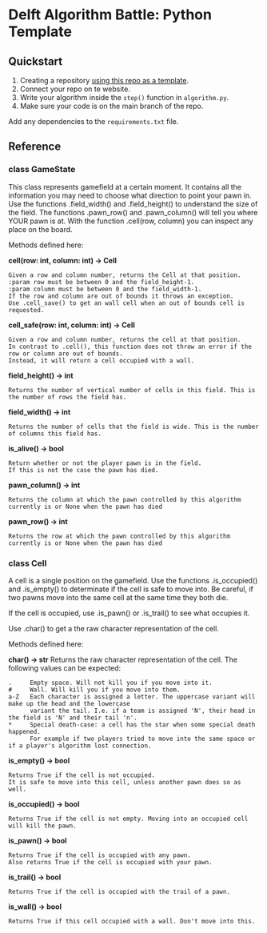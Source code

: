 # Delft Algorithm Battle: Python Template

## Quickstart
1. Creating a repository [using this repo as a template](https://docs.github.com/en/free-pro-team@latest/github/creating-cloning-and-archiving-repositories/creating-a-repository-from-a-template#creating-a-repository-from-a-template).
2. Connect your repo on te website.
3. Write your algorithm inside the `step()` function in `algorithm.py`.
4. Make sure your code is on the main branch of the repo.

Add any dependencies to the `requirements.txt` file.

## Reference 
    
### class GameState
This class represents gamefield at a certain moment.
It contains all the information you may need to choose what direction to point your pawn in.
Use the functions .field_width() and .field_height() to understand the size of the field.
The functions .pawn_row() and .pawn_column() will tell you where YOUR pawn is at.
With the function .cell(row, column) you can inspect any place on the board.

Methods defined here:

**cell(row: int, column: int) -> Cell**

    Given a row and column number, returns the Cell at that position.
    :param row must be between 0 and the field_height-1.
    :param column must be between 0 and the field_width-1.
    If the row and column are out of bounds it throws an exception.
    Use .cell_save() to get an wall cell when an out of bounds cell is requested.

**cell_safe(row: int, column: int) -> Cell**

    Given a row and column number, returns the cell at that position.
    In contrast to .cell(), this function does not throw an error if the row or column are out of bounds.
    Instead, it will return a cell occupied with a wall.

**field_height() -> int**

    Returns the number of vertical number of cells in this field. This is the number of rows the field has.

**field_width() -> int**

    Returns the number of cells that the field is wide. This is the number of columns this field has.

**is_alive() -> bool**

    Return whether or not the player pawn is in the field.
    If this is not the case the pawn has died.

**pawn_column() -> int**

    Returns the column at which the pawn controlled by this algorithm currently is or None when the pawn has died

**pawn_row() -> int**

    Returns the row at which the pawn controlled by this algorithm currently is or None when the pawn has died

### class Cell
A cell is a single position on the gamefield. Use the functions .is_occupied() and .is_empty() to determinate
if the cell is safe to move into. Be careful, if two pawns move into the same cell at the same time they both die.

If the cell is occupied, use .is_pawn() or .is_trail() to see what occupies it.

Use .char() to get a the raw character representation of the cell.

Methods defined here:

**char() -> str**
    Returns the raw character representation of the cell. The following values can be expected:
    
    .     Empty space. Will not kill you if you move into it.
    #     Wall. Will kill you if you move into them.
    a-Z   Each character is assigned a letter. The uppercase variant will make up the head and the lowercase
          variant the tail. I.e. if a team is assigned 'N', their head in the field is 'N' and their tail 'n'.
    *     Special death-case: a cell has the star when some special death happened.
          For example if two players tried to move into the same space or if a player's algorithm lost connection.

**is_empty() -> bool**

    Returns True if the cell is not occupied.
    It is safe to move into this cell, unless another pawn does so as well.

**is_occupied() -> bool**

    Returns True if the cell is not empty. Moving into an occupied cell will kill the pawn.

**is_pawn() -> bool**

    Returns True if the cell is occupied with any pawn.
    Also returns True if the cell is occupied with your pawn.

**is_trail() -> bool**

    Returns True if the cell is occupied with the trail of a pawn.

**is_wall() -> bool**

    Returns True if this cell occupied with a wall. Don't move into this.
